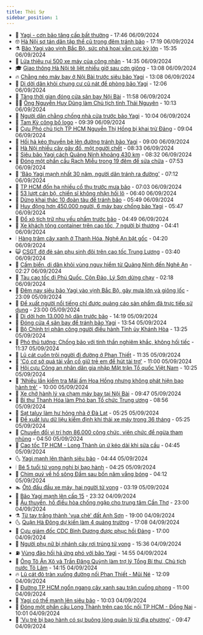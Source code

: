 ```yaml
---
title: Thời Sự
sidebar_position: 1
---
```


<!-- vnexpress-thoi-su:START -->
- 🦒 [Yagi - cơn bão tăng cấp bất thường](https://vnexpress.net/yagi-con-bao-tang-cap-bat-thuong-4789948.html) - 17:46 06/09/2024
- 🤓 [Hà Nội sơ tán dân tập thể cũ trong đêm tránh bão](https://vnexpress.net/ha-noi-so-tan-dan-tap-the-cu-trong-dem-tranh-bao-4790008.html) - 17:19 06/09/2024
- ⚗️ [Bão Yagi vào vịnh Bắc Bộ, sức phá hoại vẫn cực kỳ lớn](https://vnexpress.net/bao-yagi-vao-vinh-bac-bo-suc-pha-hoai-van-cuc-ky-lon-4789993.html) - 15:35 06/09/2024
- 🌊 [Lửa thiêu rụi 500 xe máy của công nhân](https://vnexpress.net/lua-thieu-rui-500-xe-may-cua-cong-nhan-4789969.html) - 14:35 06/09/2024
- 🎓 [Giao thông Hà Nội tê liệt nhiều giờ sau cơn giông](https://vnexpress.net/giao-thong-ha-noi-te-liet-nhieu-gio-sau-con-giong-4789954.html) - 13:08 06/09/2024
- 🔥 [Chằng néo máy bay ở Nội Bài trước siêu bão Yagi](https://vnexpress.net/chang-neo-may-bay-o-noi-bai-truoc-sieu-bao-yagi-4789959.html) - 13:08 06/09/2024
- 🦏 [Di dời dân khỏi chung cư cũ nát để phòng bão Yagi](https://vnexpress.net/di-doi-dan-khoi-chung-cu-cu-nat-de-phong-bao-yagi-4789937.html) - 12:06 06/09/2024
- 👺 [Tăng thời gian đóng cửa sân bay Nội Bài](https://vnexpress.net/tang-thoi-gian-dong-cua-san-bay-noi-bai-4789951.html) - 11:58 06/09/2024
- 🧑‍🏫 [Ông Nguyễn Huy Dũng làm Chủ tịch tỉnh Thái Nguyên](https://vnexpress.net/ong-nguyen-huy-dung-lam-chu-tich-tinh-thai-nguyen-4789861.html) - 10:13 06/09/2024
- 🚦 [Người dân chằng chống nhà cửa trước bão Yagi](https://vnexpress.net/nguoi-dan-chang-chong-nha-cua-truoc-bao-yagi-4789846.html) - 10:04 06/09/2024
- 🎉 [Tam Kỳ công bố logo](https://vnexpress.net/tam-ky-cong-bo-logo-4789676.html) - 09:39 06/09/2024
- 🦒 [Cựu Phó chủ tịch TP HCM Nguyễn Thị Hồng bị khai trừ Đảng](https://vnexpress.net/cuu-pho-chu-tich-tp-hcm-nguyen-thi-hong-bi-khai-tru-dang-4789883.html) - 09:04 06/09/2024
- 🤗 [Hối hả kéo thuyền bè lên đường tránh bão Yagi](https://vnexpress.net/hoi-ha-keo-thuyen-be-len-duong-tranh-bao-yagi-4789852.html) - 09:00 06/09/2024
- 💼 [Hà Nội nhiều cây gãy đổ, một người chết](https://vnexpress.net/truc-tiep-dien-bien-sieu-bao-yagi-4789880-tong-thuat.html) - 08:33 06/09/2024
- 🤩 [Siêu bão Yagi cách Quảng Ninh khoảng 430 km](https://vnexpress.net/sieu-bao-yagi-cach-quang-ninh-khoang-430-km-4789854.html) - 08:32 06/09/2024
- 🤡 [Đóng một phần cầu Rạch Miễu trong 19 đêm để sửa chữa](https://vnexpress.net/dong-mot-phan-cau-rach-mieu-trong-19-dem-de-sua-chua-4789562.html) - 07:53 06/09/2024
- 💯 [&#39;Bão Yagi mạnh nhất 30 năm, người dân tránh ra đường&#39;](https://vnexpress.net/bao-yagi-manh-nhat-30-nam-nguoi-dan-tranh-ra-duong-4789810.html) - 07:12 06/09/2024
- 👺 [TP HCM đốn hạ nhiều cổ thụ trước mưa bão](https://vnexpress.net/tp-hcm-don-ha-nhieu-co-thu-truoc-mua-bao-4789816.html) - 07:03 06/09/2024
- 🌮 [53 lượt cán bộ, chiến sĩ không nhận hối lộ](https://vnexpress.net/53-luot-can-bo-chien-si-khong-nhan-hoi-lo-4789712.html) - 06:40 06/09/2024
- 🥸 [Dừng khai thác 10 đoàn tàu để tránh bão](https://vnexpress.net/dung-khai-thac-10-doan-tau-de-tranh-bao-4789776.html) - 05:49 06/09/2024
- 🐻 [Huy động hơn 450.000 người, 6 máy bay chống bão Yagi](https://vnexpress.net/huy-dong-hon-450-000-nguoi-6-may-bay-chong-bao-yagi-4789801.html) - 05:47 06/09/2024
- 👀 [Đổ xô tích trữ nhu yếu phẩm trước bão](https://vnexpress.net/do-xo-tich-tru-nhu-yeu-pham-truoc-bao-4789718.html) - 04:49 06/09/2024
- 🤔 [Xe khách tông container trên cao tốc, 7 người bị thương](https://vnexpress.net/xe-khach-tong-container-tren-cao-toc-7-nguoi-bi-thuong-4789730.html) - 04:41 06/09/2024
- 🕯 [Hàng trăm cây xanh ở Thanh Hóa, Nghệ An bật gốc](https://vnexpress.net/hang-tram-cay-xanh-o-thanh-hoa-nghe-an-bat-goc-4789705.html) - 04:20 06/09/2024
- 😺 [CSGT đỡ đẻ sản phụ sinh đôi trên cao tốc Trung Lương](https://vnexpress.net/csgt-do-de-san-phu-sinh-doi-tren-cao-toc-trung-luong-4789538.html) - 03:40 06/09/2024
- 🦆 [Cấm biển, di dân khỏi vùng nguy hiểm từ Quảng Ninh đến Nghệ An](https://vnexpress.net/truc-tiep-dien-bien-sieu-bao-yagi-4789657.html) - 02:27 06/09/2024
- 🧰 [Tàu cao tốc đi Phú Quốc, Côn Đảo, Lý Sơn dừng chạy](https://vnexpress.net/tau-cao-toc-di-phu-quoc-con-dao-ly-son-dung-chay-4789600.html) - 02:18 06/09/2024
- 🦍 [Đêm nay siêu bão Yagi vào vịnh Bắc Bộ, gây mưa lớn và giông lốc](https://vnexpress.net/dem-nay-sieu-bao-yagi-vao-vinh-bac-bo-gay-mua-lon-va-giong-loc-4789564.html) - 23:09 05/09/2024
- 🧰 [Đề xuất người nổi tiếng chỉ được quảng cáo sản phẩm đã trực tiếp sử dụng](https://vnexpress.net/de-xuat-nguoi-noi-tieng-chi-duoc-quang-cao-san-pham-da-truc-tiep-su-dung-4789530.html) - 23:00 05/09/2024
- 💃 [Di dời hơn 13.000 hộ dân trước bão](https://vnexpress.net/di-doi-hon-13-000-ho-dan-truoc-bao-4789503.html) - 14:19 05/09/2024
- 🧰 [Đóng cửa 4 sân bay để tránh bão Yagi](https://vnexpress.net/dong-cua-4-san-bay-de-tranh-bao-yagi-4789521.html) - 13:54 05/09/2024
- 🚀 [Bộ Chính trị phân công người điều hành Tỉnh ủy Khánh Hòa](https://vnexpress.net/bo-chinh-tri-phan-cong-nguoi-dieu-hanh-tinh-uy-khanh-hoa-4789502.html) - 13:25 05/09/2024
- 🎊 [Phó thủ tướng: Chống bão với tinh thần nghiêm khắc, không hối tiếc](https://vnexpress.net/pho-thu-tuong-chong-bao-voi-tinh-than-nghiem-khac-khong-hoi-tiec-4789442.html) - 11:37 05/09/2024
- 🤭 [Lũ cát cuốn trôi người đi đường ở Phan Thiết](https://vnexpress.net/lu-cat-cuon-troi-nguoi-di-duong-o-phan-thiet-4789498.html) - 11:35 05/09/2024
- 🤗 [&#39;Có cơ sở quá tải vẫn cố giữ trẻ em để hút tài trợ&#39;](https://vnexpress.net/co-co-so-qua-tai-van-co-giu-tre-em-de-hut-tai-tro-4789460.html) - 11:00 05/09/2024
- 🌈 [Hội cựu Công an nhân dân gia nhập Mặt trận Tổ quốc Việt Nam](https://vnexpress.net/hoi-cuu-cong-an-nhan-dan-gia-nhap-mat-tran-to-quoc-viet-nam-4789378.html) - 10:25 05/09/2024
- 🦣 [&#39;Nhiều lần kiểm tra Mái ấm Hoa Hồng nhưng không phát hiện bạo hành trẻ&#39;](https://vnexpress.net/nhieu-lan-kiem-tra-mai-am-hoa-hong-nhung-khong-phat-hien-bao-hanh-tre-4789427.html) - 10:00 05/09/2024
- 🎡 [Xe chở hành lý va chạm máy bay tại Nội Bài](https://vnexpress.net/xe-cho-hanh-ly-va-cham-may-bay-tai-noi-bai-4789410.html) - 09:47 05/09/2024
- 🦏 [Bí thư Thanh Hóa làm Phó ban Tổ chức Trung ương](https://vnexpress.net/bi-thu-thanh-hoa-lam-pho-ban-to-chuc-trung-uong-4789418.html) - 08:56 05/09/2024
- 🎊 [Sạt taluy làm hư hỏng nhà ở Đà Lạt](https://vnexpress.net/sat-lo-da-lat-4789330.html) - 05:25 05/09/2024
- 🫶 [Đề xuất lưu dữ liệu kiểm định khí thải xe máy trong 36 tháng](https://vnexpress.net/de-xuat-luu-du-lieu-kiem-dinh-khi-thai-xe-may-trong-36-thang-4789264.html) - 05:25 05/09/2024
- 🤔 [Chuyển đổi vị trí hơn 86.000 công chức, viên chức để ngừa tham nhũng](https://vnexpress.net/chuyen-doi-vi-tri-hon-86-000-cong-chuc-vien-chuc-de-ngua-tham-nhung-4789192.html) - 04:50 05/09/2024
- 🤠 [Cao tốc TP HCM - Long Thành ùn ứ kéo dài khi sửa cầu](https://vnexpress.net/cao-toc-tp-hcm-long-thanh-un-u-keo-dai-khi-sua-cau-4789302.html) - 04:45 05/09/2024
- 🌜 [Yagi mạnh lên thành siêu bão](https://vnexpress.net/yagi-manh-len-thanh-sieu-bao-4789195.html) - 04:44 05/09/2024
- 🕯 [Bé 5 tuổi tử vong nghi bị bạo hành](https://vnexpress.net/be-5-tuoi-tu-vong-nghi-bi-bao-hanh-4789240.html) - 04:25 05/09/2024
- 🤔 [Chim quý về hồ sông Đầm sau bốn năm vắng bóng](https://vnexpress.net/chim-quy-ve-ho-song-dam-sau-bon-nam-vang-bong-4789190.html) - 04:12 05/09/2024
- 🏊 [Ôtô đấu đầu xe máy, hai người tử vong](https://vnexpress.net/oto-dau-dau-xe-may-hai-nguoi-tu-vong-4789232.html) - 03:19 05/09/2024
- 🌮 [Bão Yagi mạnh lên cấp 15](https://vnexpress.net/bao-yagi-manh-len-cap-15-4789136.html) - 23:32 04/09/2024
- 🫣 [Âu thuyền, hồ điều hòa chống ngập cho trung tâm Cần Thơ](https://vnexpress.net/au-thuyen-ho-dieu-hoa-chong-ngap-cho-trung-tam-can-tho-4788173.html) - 23:00 04/09/2024
- ⚗️ [Từ tay trắng thành &#39;vua chè&#39; đất Anh Sơn](https://vnexpress.net/tu-tay-trang-thanh-vua-che-dat-anh-son-4788644.html) - 19:00 04/09/2024
- 🌜 [Quận Hà Đông dự kiến làm 4 quảng trường](https://vnexpress.net/quan-ha-dong-du-kien-lam-4-quang-truong-4789111.html) - 17:08 04/09/2024
- 🌁 [Cựu giám đốc CDC Bình Dương được phục hồi Đảng](https://vnexpress.net/cuu-giam-doc-cdc-binh-duong-duoc-phuc-hoi-dang-4789123.html) - 17:00 04/09/2024
- 🐲 [Người phụ nữ bị nhánh cây rơi trúng tử vong](https://vnexpress.net/nguoi-phu-nu-bi-nhanh-cay-roi-trung-tu-vong-4789118.html) - 15:36 04/09/2024
- ⛽️ [Vùng đảo hối hả ứng phó với bão Yagi](https://vnexpress.net/vung-dao-hoi-ha-ung-pho-voi-bao-yagi-4789089.html) - 14:55 04/09/2024
- 🗽 [Ông Tô Ân Xô và Trần Đăng Quỳnh làm trợ lý Tổng Bí thư, Chủ tịch nước Tô Lâm](https://vnexpress.net/ong-to-an-xo-va-tran-dang-quynh-lam-tro-ly-tong-bi-thu-chu-tich-nuoc-to-lam-4789104.html) - 14:15 04/09/2024
- 🔥 [Lũ cát đỏ tràn xuống đường nối Phan Thiết - Mũi Né](https://vnexpress.net/lu-cat-do-tran-xuong-duong-noi-phan-thiet-mui-ne-4789066.html) - 12:09 04/09/2024
- 💯 [Đường TP HCM ngổn ngang cây xanh sau trận cuồng phong](https://vnexpress.net/duong-tp-hcm-ngon-ngang-cay-xanh-sau-tran-cuong-phong-4789060.html) - 11:00 04/09/2024
- 🦆 [Yagi có thể mạnh lên siêu bão](https://vnexpress.net/yagi-co-the-manh-len-sieu-bao-4788988.html) - 10:03 04/09/2024
- 🫣 [Đóng một phần cầu Long Thành trên cao tốc nối TP HCM - Đồng Nai](https://vnexpress.net/dong-mot-phan-cau-long-thanh-tren-cao-toc-noi-tp-hcm-dong-nai-4789009.html) - 10:01 04/09/2024
- 🤡 [&#39;Vụ trẻ bị bạo hành có sự buông lỏng quản lý từ địa phương&#39;](https://vnexpress.net/vu-tre-bi-bao-hanh-co-su-buong-long-quan-ly-tu-dia-phuong-4788989.html) - 09:47 04/09/2024<!-- vnexpress-thoi-su:END -->